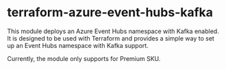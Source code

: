 # terraform-azure-event-hubs-kafka

This module deploys an Azure Event Hubs namespace with Kafka enabled. It is designed to be used with Terraform and provides a simple way to set up an Event Hubs namespace with Kafka support.

Currently, the module only supports for Premium SKU. 

